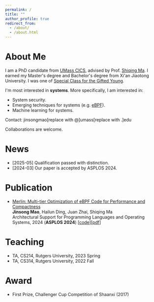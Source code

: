```yaml
---
permalink: /
title: ""
author_profile: true
redirect_from: 
  - /about/
  - /about.html
---
```

About Me
======
I am a PhD candidate from [UMass CICS](https://www.cics.umass.edu/), advised by Prof. [Shiqing Ma](https://people.cs.umass.edu/~shiqingma/). I earned my Master's degree and Bachelor's degree from Xi'an Jiaotong University. I was one of [Special Class for the Gifted Young](https://en.wikipedia.org/wiki/Special_Class_for_the_Gifted_Young).

I'm most interested in <b>systems</b>. More specifically, I am interested in:
  * System security.
  * Emerging techniques for systems (e.g. [eBPF](https://ebpf.io)).
  * Machine learning for systems.

Contact:  jinsongmao[replace with @]umass[replace with .]edu

Collaborations are welcome.

News
======
* [2025-05] Qualification passed with distinction.
* [2024-03] Our paper is accepted by ASPLOS 2024.


Publication
======


* [Merlin: Multi-tier Optimization of eBPF Code for Performance and Compactness](/files/merlin.pdf)  
**Jinsong Mao**, Hailun Ding, Juan Zhai, Shiqing Ma  
Architectural Support for Programming Languages and Operating Systems, 2024 (**ASPLOS 2024**)
[[code](https://github.com/4ar0nma0/Merlin)][[pdf](https://dl.acm.org/doi/abs/10.1145/3620666.3651387)]

Teaching
======
* TA, CS214, Rutgers University, 2023 Spring
* TA, CS314, Rutgers University, 2022 Fall

Award
======
* First Prize, Challenger Cup Competition of Shaanxi (2017)
